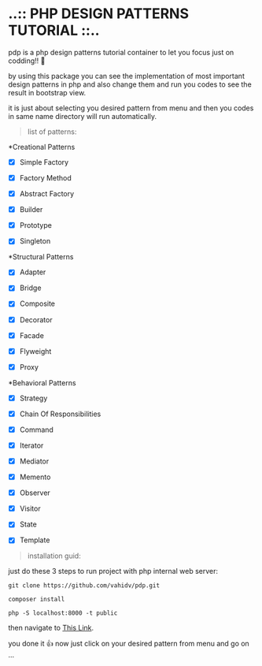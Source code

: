 # ..:: PHP DESIGN PATTERNS TUTORIAL ::..

pdp is a php design patterns tutorial container to let you focus just on codding!! :facepunch:

by using this package you can see the implementation of most important design patterns in php and also change them and run you codes to see the result in bootstrap view.

it is just about selecting you desired pattern from menu and then you codes in same name directory will run automatically.


> list of patterns: 

*Creational Patterns
  - [X] Simple Factory
  - [X] Factory Method
  - [X] Abstract Factory
  - [X] Builder
  - [X] Prototype
  - [X] Singleton
  
  
*Structural Patterns
  - [X] Adapter
  - [X] Bridge
  - [X] Composite
  - [X] Decorator
  - [X] Facade
  - [X] Flyweight
  - [X] Proxy
    
    
*Behavioral Patterns
  - [X] Strategy    
  - [X] Chain Of Responsibilities
  - [X] Command
  - [X] Iterator
  - [X] Mediator
  - [X] Memento
  - [X] Observer
  - [X] Visitor
  - [X] State
  - [X] Template
  
  
> installation guid: 

 just do these 3 steps to run project with php internal web server:
  ```
 git clone https://github.com/vahidv/pdp.git
 
 composer install
 
 php -S localhost:8000 -t public
  ```   
 then navigate to [This Link](http://localhost:8000/public).
    
 you done it :+1: now just click on your desired pattern from menu and go on ...
          
